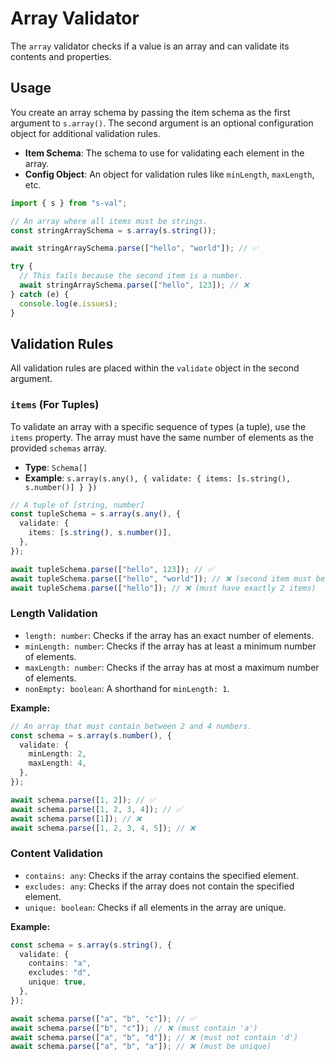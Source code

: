 # Array Validator

The `array` validator checks if a value is an array and can validate its contents and properties.

## Usage

You create an array schema by passing the item schema as the first argument to `s.array()`. The second argument is an optional configuration object for additional validation rules.

- **Item Schema**: The schema to use for validating each element in the array.
- **Config Object**: An object for validation rules like `minLength`, `maxLength`, etc.

```typescript
import { s } from "s-val";

// An array where all items must be strings.
const stringArraySchema = s.array(s.string());

await stringArraySchema.parse(["hello", "world"]); // ✅

try {
  // This fails because the second item is a number.
  await stringArraySchema.parse(["hello", 123]); // ❌
} catch (e) {
  console.log(e.issues);
}
```

## Validation Rules

All validation rules are placed within the `validate` object in the second argument.

### `items` (For Tuples)

To validate an array with a specific sequence of types (a tuple), use the `items` property. The array must have the same number of elements as the provided `schemas` array.

- **Type**: `Schema[]`
- **Example**: `s.array(s.any(), { validate: { items: [s.string(), s.number()] } })`

```typescript
// A tuple of [string, number]
const tupleSchema = s.array(s.any(), {
  validate: {
    items: [s.string(), s.number()],
  },
});

await tupleSchema.parse(["hello", 123]); // ✅
await tupleSchema.parse(["hello", "world"]); // ❌ (second item must be a number)
await tupleSchema.parse(["hello"]); // ❌ (must have exactly 2 items)
```

### Length Validation

- `length: number`: Checks if the array has an exact number of elements.
- `minLength: number`: Checks if the array has at least a minimum number of elements.
- `maxLength: number`: Checks if the array has at most a maximum number of elements.
- `nonEmpty: boolean`: A shorthand for `minLength: 1`.

**Example:**

```typescript
// An array that must contain between 2 and 4 numbers.
const schema = s.array(s.number(), {
  validate: {
    minLength: 2,
    maxLength: 4,
  },
});

await schema.parse([1, 2]); // ✅
await schema.parse([1, 2, 3, 4]); // ✅
await schema.parse([1]); // ❌
await schema.parse([1, 2, 3, 4, 5]); // ❌
```

### Content Validation

- `contains: any`: Checks if the array contains the specified element.
- `excludes: any`: Checks if the array does not contain the specified element.
- `unique: boolean`: Checks if all elements in the array are unique.

**Example:**

```typescript
const schema = s.array(s.string(), {
  validate: {
    contains: "a",
    excludes: "d",
    unique: true,
  },
});

await schema.parse(["a", "b", "c"]); // ✅
await schema.parse(["b", "c"]); // ❌ (must contain 'a')
await schema.parse(["a", "b", "d"]); // ❌ (must not contain 'd')
await schema.parse(["a", "b", "a"]); // ❌ (must be unique)
```
